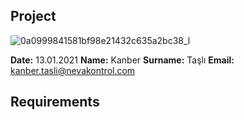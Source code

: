 ## Project 

![0a0999841581bf98e21432c635a2bc38_l](https://user-images.githubusercontent.com/18054164/104504530-a5ae2780-55f3-11eb-8781-4f9b905a5efb.jpg)


**Date:** 13.01.2021
**Name:** Kanber
**Surname:** Taşlı
**Email:** kanber.tasli@nevakontrol.com


## Requirements
